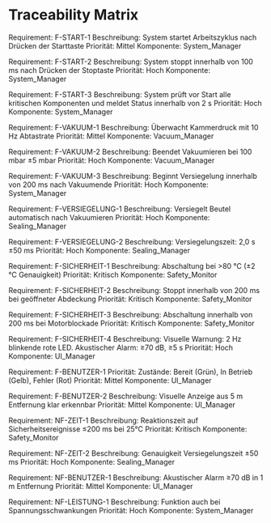 # Traceability Matrix

Requirement: F-START-1
Beschreibung: System startet Arbeitszyklus nach Drücken der Starttaste
Priorität: Mittel
Komponente: System_Manager

Requirement: F-START-2
Beschreibung: System stoppt innerhalb von 100 ms nach Drücken der Stoptaste
Priorität: Hoch
Komponente: System_Manager

Requirement: F-START-3
Beschreibung: System prüft vor Start alle kritischen Komponenten und meldet Status innerhalb von 2 s
Priorität: Hoch
Komponente: System_Manager                  	

Requirement: F-VAKUUM-1
Beschreibung: Überwacht Kammerdruck mit 10 Hz Abtastrate
Priorität: Mittel
Komponente: Vacuum_Manager

Requirement: F-VAKUUM-2
Beschreibung: Beendet Vakuumieren bei 100 mbar ±5 mbar
Priorität: Hoch
Komponente: Vacuum_Manager

Requirement: F-VAKUUM-3
Beschreibung: Beginnt Versiegelung innerhalb von 200 ms nach Vakuumende
Priorität: Hoch
Komponente: System_Manager

Requirement: F-VERSIEGELUNG-1
Beschreibung: Versiegelt Beutel automatisch nach Vakuumieren
Priorität: Hoch
Komponente: Sealing_Manager

Requirement: F-VERSIEGELUNG-2
Beschreibung: Versiegelungszeit: 2,0 s ±50 ms
Priorität: Hoch
Komponente: Sealing_Manager

Requirement: F-SICHERHEIT-1
Beschreibung: Abschaltung bei >80 °C (±2 °C Genauigkeit)
Priorität: Kritisch
Komponente: Safety_Monitor

Requirement: F-SICHERHEIT-2
Beschreibung: Stoppt innerhalb von 200 ms bei geöffneter Abdeckung
Priorität: Kritisch
Komponente: Safety_Monitor

Requirement: F-SICHERHEIT-3
Beschreibung: Abschaltung innerhalb von 200 ms bei Motorblockade
Priorität: Kritisch
Komponente: Safety_Monitor

Requirement: F-SICHERHEIT-4
Beschreibung: Visuelle Warnung: 2 Hz blinkende rote LED. Akustischer Alarm: ≥70 dB, ≥5 s
Priorität: Hoch
Komponente: UI_Manager
                    

Requirement: F-BENUTZER-1
Priorität: Zustände: Bereit (Grün), In Betrieb (Gelb), Fehler (Rot)
Priorität: Mittel
Komponente: UI_Manager

Requirement: F-BENUTZER-2
Beschreibung: Visuelle Anzeige aus 5 m Entfernung klar erkennbar
Priorität: Mittel
Komponente: UI_Manager

Requirement: NF-ZEIT-1
Beschreibung: Reaktionszeit auf Sicherheitsereignisse ≤200 ms bei 25°C
Priorität: Kritisch
Komponente: Safety_Monitor

Requirement: NF-ZEIT-2
Beschreibung: Genauigkeit Versiegelungszeit ±50 ms
Priorität: Hoch
Komponente: Sealing_Manager

Requirement: NF-BENUTZER-1
Beschreibung: Akustischer Alarm ≥70 dB in 1 m Entfernung
Priorität: Mittel
Komponente: UI_Manager

Requirement: NF-LEISTUNG-1
Beschreibung: Funktion auch bei Spannungsschwankungen
Priorität: Hoch
Komponente: System_Manager
